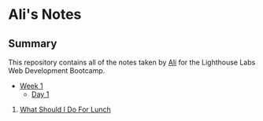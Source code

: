 # Ali's Notes

## Summary

This repository contains all of the notes taken by [Ali](https://github.com/alisatelier) for the Lighthouse Labs Web Development Bootcamp.

- [Week 1](/Week_1)
  - [Day 1](/Week_1/Day_1)
1. [What Should I Do For Lunch](Week_1/Day_1/What_Should_I_Do_For_Lunch_Tips.mdWhat_)